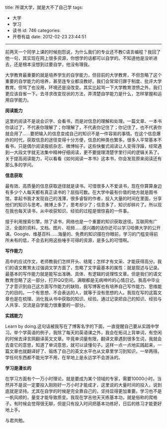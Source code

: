 title: 所谓大学，就是大不了自己学
tags:
  - 大学
  - 学习
  - 读书
id: 746
categories:
  - 开卷有益
date: 2012-02-23 23:44:51
---

前两天一个同学上课的时候抱怨说，为什么我们的专业还不教C语言编程？我回了他一句，其实现在网上很多资源，你想学的话都可以自学的。不知道他是没听进去，还是根本没想到过要自学，他没有理我。

大学教育最重要的就是培养学生的自学能力，但目前的大学教育，不但忽略了这个重要的自学能力的培养，甚至连专业都没教好。我们会常常归罪于制度、批评大学教育。但骂了也没用，环境还是没改变。其实比起骂一下大学教育泄愤之外，我们更应该自省一下。去寻求改变现状的方法，弄清楚自学能力是什么，怎样掌握和运用自学能力。

<!--more-->

**阅读能力**

这里的阅读不是说会识字、会看书，而是对信息的理解和处理。一篇文章、一本书你读过了，不代表你理解了；你理解了，不代表你记住了；你记住了，也不代表你就会用了……要把输入的信息变成自己的知识不是一件容易的事情。在这个信息爆炸的时代，获取信息的途径变得十分方便，信息的种类也繁多。很多人平常基本不看书，只是偶尔阅读报纸杂志、微博帖子。这些快餐式阅读让人变得浮躁，经常遇到一大段文字就无法集中精神仔细阅读，更不要提理清楚字里行间的逻辑关系了。关于提高阅读能力，可以看看《如何阅读一本书》这本书，你会发现原来阅读还有那么多的学问。

**信息获取**

最有效、高质量的信息获取途径就是读书。可惜很多人不爱读书，现在你算算身边有多少个人每天都有真正读书的？屈指可数。在大学中最有价值的地方就是图书馆，拿起书我才发现自己的浅薄，很多睿智的作者，投入大量的时间在里面，分享他们的知识与思考。微博上多了，思考却少了；信息多了，知识却碎片了。所以现在我也每天读书，从中收获知识、经验的过程是很惊喜的一件事。

擅于利用搜索引擎。除了读书，网络也是一个重要的知识获取途径。互联网有广泛、全面的资料，文档、图片、视频……感兴趣的话你还可以学习哈佛大学的公开课。Google、维基百科……海量的、免费的知识摆在你眼前，学习的门槛变得前所未有的低，不会去利用这些唾手可得的资源，是多么的可惜啊。

**写作能力**

高中的应试作文，老师教我们怎样开头、结尾；怎样才有文采、才能获得高分。我们的语文教育太过强调文学方面了，忽略了文字最基本的属性：就是叙述与记录。最基本的写作能力就是能写出准确、具体、有逻辑的说理性文章。但是我们的语文教育忽略了这一部分，打开QQ空间，满眼都是无病呻吟的心情日记。我高中毕业了才意识到自己这方面写作能力的缺陷，我写博客也有培养自己写作能力、思维能力的目的。一个有思想、不会表达的人，就等于没有思想的人。我现在写的这篇文章也是在梳理、消化我从书中获取的知识、经验。通过记录把自己的知识、经验与人共享、交流是自学能力很重要的一部分。

**实践能力**

Learn by doing.这句话被我写在了博客名字的下面，一直提醒自己要从实践中学习。举个学英语的例子，我除了每天的英语课之外，我会在拓词上背单词，有空闲的时候去译言网翻译英文文章。毕竟单词量有限，翻译文章遇到很多生词，我就会去查它的意思，知道了单词意思，就可以读懂句子。这样一点一点地实践起来，一篇文章也就翻译好了、锻炼了自己的英文水平也从文章里学习到知识，一举两得。学任何东西都不能光学不用，在旱地上是永远学不会游泳的。

**学习是漫长的**

在学习方面有个一万小时理论，就是要成为某个领域的专家，需要10000小时。当然并不是说一定要投入刚刚好一万小时才能成才，这里说的大量时间的投入，说到底就是坚持。尤其在自学的时候是完全靠自己的，坚持显得更加重要。学习也不是一帆风顺的，量变才能导致质变。我现在学吉他天天练基本功，就是俗称的爬格子。有时候会觉得很无聊，但是只有投入时间把基本功练好，日后的练习才能更好地上手。

与君共勉。